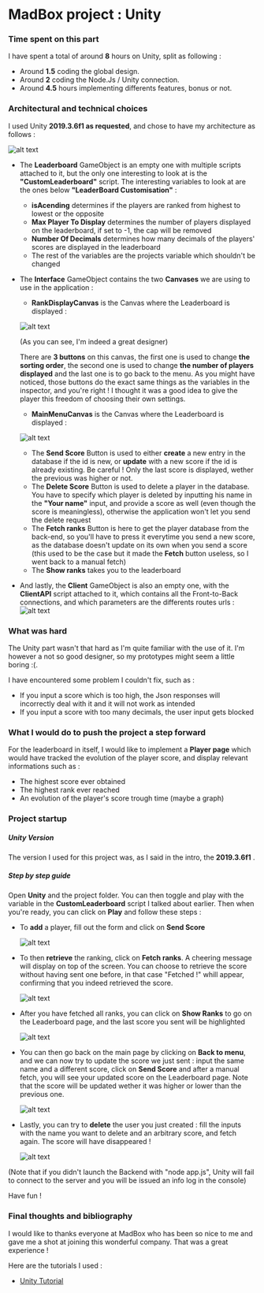 # MadBox project : Unity


###  Time spent on this part

I have spent a total of around **8** hours on Unity, split as following :
- Around **1.5** coding the global design.
- Around **2** coding the Node.Js / Unity connection.
- Around **4.5** hours implementing differents features, bonus or not. 

###  Architectural and technical choices
I used Unity **2019.3.6f1 as requested**, and chose to have my architecture as follows : 

![alt text](https://i.stack.imgur.com/QiJAP.png "Image1")

- The **Leaderboard** GameObject is an empty one with multiple scripts attached to it, but the only one interesting to look at is the **"CustomLeaderboard"** script. The interesting variables to look at are the ones below **"LeaderBoard Customisation"** : 
    - **isAcending** determines if the players are ranked from highest to lowest or the opposite
    - **Max Player To Display** determines the number of players displayed on the leaderboard, if set to -1, the cap will be removed
    - **Number Of Decimals** determines how many decimals of the players' scores are displayed in the leaderboard 
    - The rest of the variables are the projects variable which shouldn't be changed

- The **Interface** GameObject contains the two **Canvases** we are using to use in the application :
    - **RankDisplayCanvas** is the Canvas where the Leaderboard is displayed :
    
    ![alt text](https://i.stack.imgur.com/M785c.png "Image1") 
    
    (As you can see, I'm indeed a great designer)
    
    There are **3 buttons** on this canvas, the first one is used to change **the sorting order**, the second one is used to change **the number of players displayed** and the         last one is to go back to the menu. As you might have noticed, those buttons do the exact same things as the variables in the inspector, and you're right ! I thought it was a good idea to give the player this freedom of choosing their own settings.

    - **MainMenuCanvas** is the Canvas where the Leaderboard is displayed :
    
    ![alt text](https://i.stack.imgur.com/exPDa.png "Image1")
    
    - The **Send Score** Button is used to either **create** a new entry in the database if the id is new, or **update** with a new score if the id is already existing. Be careful ! Only the last score is displayed, wether the previous was higher or not.
    - The **Delete Score** Button is used to delete a player in the database. You have to specify which player is deleted by inputting his name in the **"Your name"** input, and provide a score as well (even though the score is meaningless), otherwise the application won't let you send the delete request
    - The **Fetch ranks** Button is here to get the player database from the back-end, so you'll have to press it everytime you send a new score, as the database doesn't update on its own when you send a score (this used to be the case but it made the **Fetch** button useless, so I went back to a manual fetch)
    - The **Show ranks** takes you to the leaderboard

- And lastly, the **Client** GameObject is also an empty one, with the **ClientAPI** script attached to it, which contains all the Front-to-Back connections, and which parameters are the differents routes urls : 
![alt text](https://i.stack.imgur.com/K7Eoh.png "Image1")

### What was hard
The Unity part wasn't that hard as I'm quite familiar with the use of it. I'm however a not so good designer, so my prototypes might seem a little boring :(.

I have encountered some problem I couldn't fix, such as :
- If you input a score which is too high, the Json responses will incorrectly deal with it and it will not work as intended
- If you input a score with too many decimals, the user input gets blocked
    

### What I would do to push the project a step forward
For the leaderboard in itself, I would like to implement a **Player page** which would have tracked the evolution of the player score, and display relevant informations such as : 
- The highest score ever obtained
- The highest rank ever reached
- An evolution of the player's score trough time (maybe a graph)

### Project startup

##### Unity Version

The version I used for this project was, as I said in the intro, the **2019.3.6f1** .

##### Step by step guide

Open **Unity** and the project folder. You can then toggle and play with the variable in the **CustomLeaderboard** script I talked about earlier. Then when you're ready, you can click on **Play** and follow these steps : 
 - To **add** a player, fill out the form and click on **Send Score**  
  
    ![alt text](https://i.stack.imgur.com/2XL2s.png "Image1")

- To then **retrieve** the ranking, click on **Fetch ranks**. A cheering message will display on top of the screen. You can choose to retrieve the score without having sent one before, in that case "Fetched !" whill appear, confirming that you indeed retrieved the score.

    ![alt text](https://i.stack.imgur.com/1LHAO.png "Image1")
- After you have fetched all ranks, you can click on **Show Ranks** to go on the Leaderboard page, and the last score you sent will be highlighted 

    ![alt text](https://i.stack.imgur.com/1LHAO.png "Image1")

- You can then go back on the main page by clicking on **Back to menu**, and we can now try to update the score we just sent : input the same name and a different score, click on **Send Score** and after a manual fetch, you will see your updated score on the Leaderboard page. Note that the score will be updated wether it was higher or lower than the previous one. 

    ![alt text](https://i.stack.imgur.com/lDVcH.png "Image1")
- Lastly, you can try to **delete** the user you just created : fill the inputs with the name you want to delete and an arbitrary score, and fetch again. The score will have disappeared ! 
 
    ![alt text](https://i.stack.imgur.com/NPQqt.png "Image1")

(Note that if you didn't launch the Backend with "node app.js", Unity will fail to connect to the server and you will be issued an info log in the console)

Have fun !

### Final thoughts and bibliography

I would like to thanks everyone at MadBox who has been so nice to me and gave me a shot at joining this wonderful company.
That was a great experience !

Here are the tutorials I used :
- [Unity Tutorial]

[//]: #

   [Unity Tutorial]: https://dev.to/cemuka/making-a-rest-service-using-node-and-express-to-use-with-unity-part-1-321n
   
   

   
